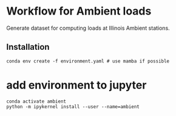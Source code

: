 # Workflow for Ambient loads
Generate dataset for computing loads at Illinois Ambient stations.

## Installation
```
conda env create -f environment.yaml # use mamba if possible
```
		
# add environment to jupyter
```
conda activate ambient
python -m ipykernel install --user --name=ambient
```
